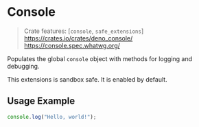 # Console
> Crate features: [`console`, `safe_extensions`]  
> <https://crates.io/crates/deno_console/>  
> <https://console.spec.whatwg.org/>

Populates the global `console` object with methods for logging and debugging.

This extensions is sandbox safe. It is enabled by default.

## Usage Example
```js
console.log("Hello, world!");
```